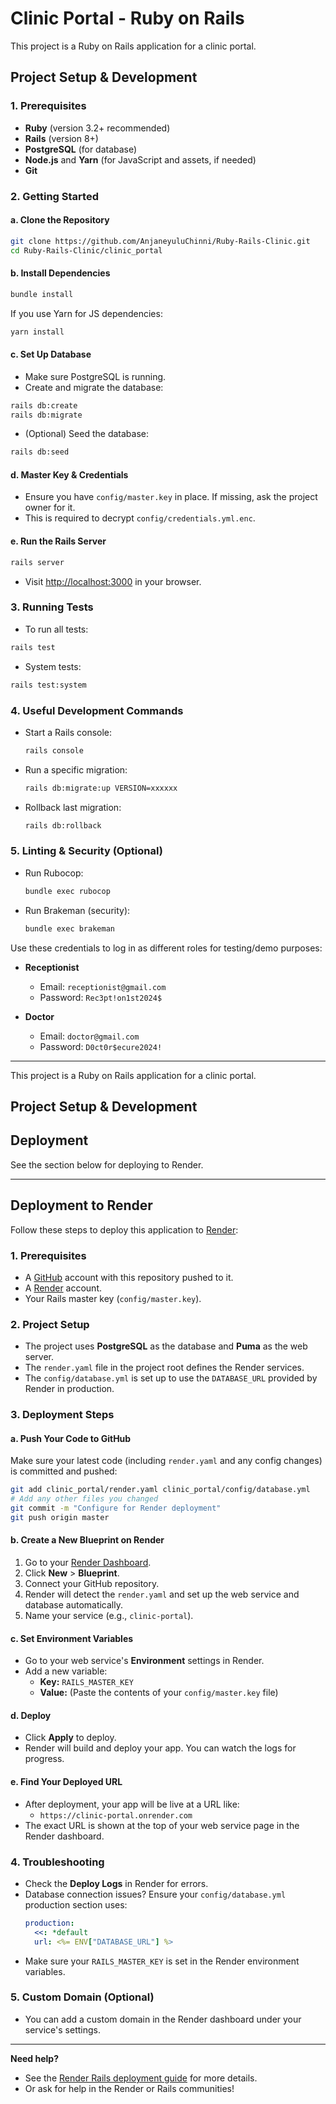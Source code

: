 # Clinic Portal - Ruby on Rails

This project is a Ruby on Rails application for a clinic portal.

## Project Setup & Development

### 1. Prerequisites
- **Ruby** (version 3.2+ recommended)
- **Rails** (version 8+)
- **PostgreSQL** (for database)
- **Node.js** and **Yarn** (for JavaScript and assets, if needed)
- **Git**

### 2. Getting Started

#### a. Clone the Repository
```bash
git clone https://github.com/AnjaneyuluChinni/Ruby-Rails-Clinic.git
cd Ruby-Rails-Clinic/clinic_portal
```

#### b. Install Dependencies
```bash
bundle install
```
If you use Yarn for JS dependencies:
```bash
yarn install
```

#### c. Set Up Database
- Make sure PostgreSQL is running.
- Create and migrate the database:
```bash
rails db:create
rails db:migrate
```
- (Optional) Seed the database:
```bash
rails db:seed
```

#### d. Master Key & Credentials
- Ensure you have `config/master.key` in place. If missing, ask the project owner for it.
- This is required to decrypt `config/credentials.yml.enc`.

#### e. Run the Rails Server
```bash
rails server
```
- Visit [http://localhost:3000](http://localhost:3000) in your browser.

### 3. Running Tests
- To run all tests:
```bash
rails test
```
- System tests:
```bash
rails test:system
```

### 4. Useful Development Commands
- Start a Rails console:
  ```bash
  rails console
  ```
- Run a specific migration:
  ```bash
  rails db:migrate:up VERSION=xxxxxx
  ```
- Rollback last migration:
  ```bash
  rails db:rollback
  ```

### 5. Linting & Security (Optional)
- Run Rubocop:
  ```bash
  bundle exec rubocop
  ```
- Run Brakeman (security):
  ```bash
  bundle exec brakeman
  ```

  
Use these credentials to log in as different roles for testing/demo purposes:

- **Receptionist**
  - Email: `receptionist@gmail.com`
  - Password: `Rec3pt!on1st2024$`

- **Doctor**
  - Email: `doctor@gmail.com`
  - Password: `D0ct0r$ecure2024!`

---

This project is a Ruby on Rails application for a clinic portal.

## Project Setup & Development

## Deployment
See the section below for deploying to Render.

---

## Deployment to Render

Follow these steps to deploy this application to [Render](https://render.com):

### 1. Prerequisites
- A [GitHub](https://github.com/) account with this repository pushed to it.
- A [Render](https://render.com/) account.
- Your Rails master key (`config/master.key`).

### 2. Project Setup
- The project uses **PostgreSQL** as the database and **Puma** as the web server.
- The `render.yaml` file in the project root defines the Render services.
- The `config/database.yml` is set up to use the `DATABASE_URL` provided by Render in production.

### 3. Deployment Steps

#### a. Push Your Code to GitHub
Make sure your latest code (including `render.yaml` and any config changes) is committed and pushed:

```bash
git add clinic_portal/render.yaml clinic_portal/config/database.yml
# Add any other files you changed
git commit -m "Configure for Render deployment"
git push origin master
```

#### b. Create a New Blueprint on Render
1. Go to your [Render Dashboard](https://dashboard.render.com/).
2. Click **New** > **Blueprint**.
3. Connect your GitHub repository.
4. Render will detect the `render.yaml` and set up the web service and database automatically.
5. Name your service (e.g., `clinic-portal`).

#### c. Set Environment Variables
- Go to your web service's **Environment** settings in Render.
- Add a new variable:
  - **Key:** `RAILS_MASTER_KEY`
  - **Value:** (Paste the contents of your `config/master.key` file)

#### d. Deploy
- Click **Apply** to deploy.
- Render will build and deploy your app. You can watch the logs for progress.

#### e. Find Your Deployed URL
- After deployment, your app will be live at a URL like:
  - `https://clinic-portal.onrender.com`
- The exact URL is shown at the top of your web service page in the Render dashboard.

### 4. Troubleshooting
- Check the **Deploy Logs** in Render for errors.
- Database connection issues? Ensure your `config/database.yml` production section uses:
  ```yaml
  production:
    <<: *default
    url: <%= ENV["DATABASE_URL"] %>
  ```
- Make sure your `RAILS_MASTER_KEY` is set in the Render environment variables.

### 5. Custom Domain (Optional)
- You can add a custom domain in the Render dashboard under your service's settings.

---

**Need help?**
- See the [Render Rails deployment guide](https://render.com/docs/deploy-rails) for more details.
- Or ask for help in the Render or Rails communities!
